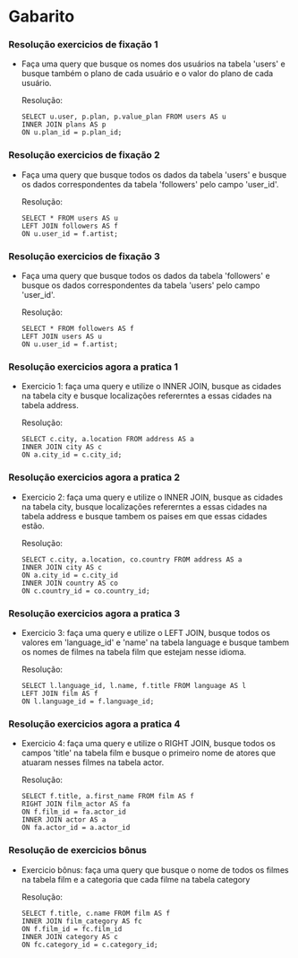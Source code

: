 # Gabarito

### Resolução exercicios de fixação 1
* Faça uma query que busque os nomes dos usuários na tabela 'users' e busque também o plano de cada usuário e o valor do plano de cada usuário.

  Resolução:

      SELECT u.user, p.plan, p.value_plan FROM users AS u
      INNER JOIN plans AS p
      ON u.plan_id = p.plan_id;

### Resolução exercicios de fixação 2
* Faça uma query que busque todos os dados da tabela 'users' e busque os dados correspondentes da tabela 'followers' pelo campo 'user_id'.

  Resolução:

      SELECT * FROM users AS u
      LEFT JOIN followers AS f
      ON u.user_id = f.artist;

### Resolução exercicios de fixação 3
* Faça uma query que busque todos os dados da tabela 'followers' e busque os dados correspondentes da tabela 'users' pelo campo 'user_id'.

  Resolução:

      SELECT * FROM followers AS f
      LEFT JOIN users AS u
      ON u.user_id = f.artist;

### Resolução exercicios agora a pratica 1
* Exercicio 1: faça uma query e utilize o INNER JOIN, busque as cidades na tabela city e busque localizações refererntes a essas cidades na tabela  address.

  Resolução:

      SELECT c.city, a.location FROM address AS a
      INNER JOIN city AS c
      ON a.city_id = c.city_id;

### Resolução exercicios agora a pratica 2
* Exercicio 2: faça uma query e utilize o INNER JOIN, busque as cidades na tabela city, busque localizações refererntes a essas cidades na tabela address e busque tambem os paises em que essas cidades estão.

  Resolução:
   
      SELECT c.city, a.location, co.country FROM address AS a
      INNER JOIN city AS c
      ON a.city_id = c.city_id
      INNER JOIN country AS co
      ON c.country_id = co.country_id;

### Resolução exercicios agora a pratica 3
* Exercicio 3: faça uma query e utilize o LEFT JOIN, busque todos os valores em 'language_id' e 'name' na tabela language e busque tambem os nomes de filmes na tabela film que estejam nesse idioma.

  Resolução:

      SELECT l.language_id, l.name, f.title FROM language AS l
      LEFT JOIN film AS f
      ON l.language_id = f.language_id;

### Resolução exercicios agora a pratica 4
* Exercicio 4: faça uma query e utilize o RIGHT JOIN, busque todos os campos 'title' na tabela film e busque o primeiro nome de atores que atuaram nesses filmes na tabela actor.

  Resolução:

      SELECT f.title, a.first_name FROM film AS f
      RIGHT JOIN film_actor AS fa
      ON f.film_id = fa.actor_id
      INNER JOIN actor AS a
      ON fa.actor_id = a.actor_id

### Resolução de exercicios bônus
* Exercicio bônus: faça uma query que busque o nome de todos os filmes na tabela film e a categoria que cada filme na tabela 
category 

  Resolução:
  
      SELECT f.title, c.name FROM film AS f
      INNER JOIN film_category AS fc
      ON f.film_id = fc.film_id
      INNER JOIN category AS c
      ON fc.category_id = c.category_id;

